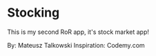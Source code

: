 # Stocking

This is my second RoR app, it's stock market app!

By: Mateusz Talkowski
Inspiration: Codemy.com

